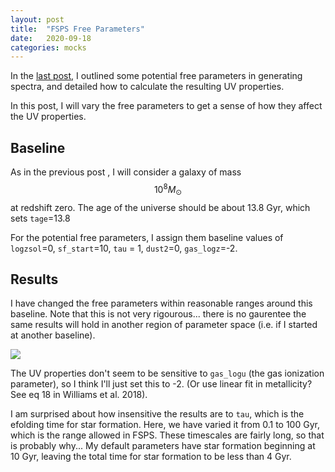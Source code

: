 ```yaml
---
layout: post
title:  "FSPS Free Parameters"
date:   2020-09-18
categories: mocks
---
```



In the <a href="https://ndrakos.github.io/blog/mocks/FSPS_UV_Properties/">last post</a>, I outlined some potential free parameters in generating spectra, and detailed how to calculate the resulting UV properties.

In this post, I will vary the free parameters to get a sense of how they affect the UV properties.



## Baseline

As in the previous post , I will consider a galaxy of mass $$10^8 M_\odot$$ at redshift zero. The age of the universe should be about 13.8 Gyr, which sets <code>tage</code>=13.8

For the potential free parameters, I assign them baseline values of <code>logzsol</code>=0, <code>sf_start</code>=10, <code>tau</code> = 1, <code>dust2</code>=0, <code>gas_logz</code>=-2.


## Results

I have changed the free parameters within reasonable ranges around this baseline. Note that this is not very rigourous... there is no gaurentee the same results will hold in another region of parameter space (i.e. if I started at another baseline).

<img src="{{ site.baseurl }}/assets/plots/20200918_SED_freeparams.png">

The UV properties don't seem to be sensitive to <code>gas_logu</code> (the gas ionization parameter), so I think I'll just set this to -2. (Or use linear fit in metallicity? See eq 18 in Williams et al. 2018).

I am surprised about how insensitive the results are to <code>tau</code>, which is the efolding time for star formation. Here, we have varied it from 0.1 to 100 Gyr, which is the range allowed in FSPS. These timescales are fairly long, so that is probably why... My default parameters have star formation beginning at 10 Gyr, leaving the total time for star formation to be less than 4 Gyr.
